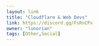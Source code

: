 ```yaml
---
layout: link
title: "Cloudflare & Web Devs"
link: https://discord.gg/FsRnCPv
owner: "lunorian"
tags: [Other,Social]
---
```

